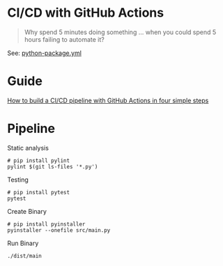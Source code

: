 # CI/CD with GitHub Actions

> Why spend 5 minutes doing something ...
> when you could spend 5 hours failing to automate it?


See: [python-package.yml](.github/workflows/python-package.yml)

# Guide

[How to build a CI/CD pipeline with GitHub Actions in four simple steps](https://github.blog/2022-02-02-build-ci-cd-pipeline-github-actions-four-steps/)

# Pipeline
Static analysis

```shell
# pip install pylint
pylint $(git ls-files '*.py')
```

Testing

```shell
# pip install pytest
pytest
```

Create Binary

```shell
# pip install pyinstaller
pyinstaller --onefile src/main.py
```

Run Binary

```shell
./dist/main
```
